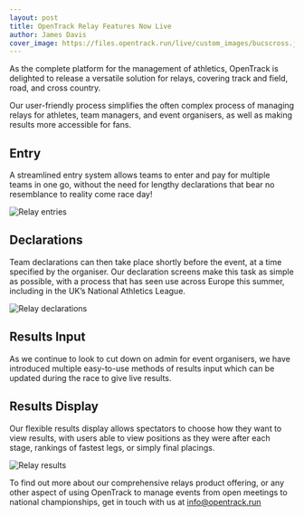 ```yaml
---
layout: post
title: OpenTrack Relay Features Now Live
author: James Davis
cover_image: https://files.opentrack.run/live/custom_images/bucscross.jpg
---
```


As the complete platform for the management of athletics, OpenTrack is delighted to release a versatile solution for relays, covering track and field, road, and cross country.

Our user-friendly process simplifies the often complex process of managing relays for athletes, team managers, and event organisers, as well as making results more accessible for fans.

## Entry
A streamlined entry system allows teams to enter and pay for multiple teams in one go, without the need for lengthy declarations that bear no resemblance to reality come race day!

![Relay entries](https://files.opentrack.run/live/manuals/2022/relays/entry4.PNG)

## Declarations

Team declarations can then take place shortly before the event, at a time specified by the organiser. Our declaration screens make this task as simple as possible, with a process that has seen use across Europe this summer, including in the UK’s National Athletics League.

![Relay declarations](https://files.opentrack.run/live/manuals/2022/relays/declarations3.PNG)

## Results Input
As we continue to look to cut down on admin for event organisers, we have introduced multiple easy-to-use methods of results input which can be updated during the race to give live results.

## Results Display
Our flexible results display allows spectators to choose how they want to view results, with users able to view positions as they were after each stage, rankings of fastest legs, or simply final placings.

![Relay results](https://files.opentrack.run/live/custom_images/relaydisplay1.PNG)

To find out more about our comprehensive relays product offering, or any other aspect of using OpenTrack to manage events from open meetings to national championships, get in touch with us at [info@opentrack.run](mailto://info@opentrack.run)

